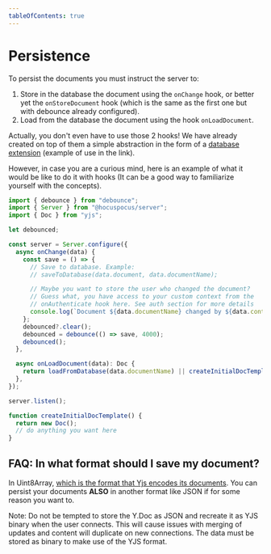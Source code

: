 ```yaml
---
tableOfContents: true
---
```


# Persistence

To persist the documents you must instruct the server to:

1. Store in the database the document using the `onChange` hook, or better yet the `onStoreDocument` hook (which is the same as the first one but with debounce already configured).
2. Load from the database the document using the hook `onLoadDocument`.

Actually, you don't even have to use those 2 hooks! We have already created on top of them a simple abstraction in the form of a [database extension](https://tiptap.dev/hocuspocus/server/database-extensions) (example of use in the link).

However, in case you are a curious mind, here is an example of what it would be like to do it with hooks (It can be a good way to familiarize yourself with the concepts).

```ts
import { debounce } from "debounce";
import { Server } from "@hocuspocus/server";
import { Doc } from "yjs";

let debounced;

const server = Server.configure({
  async onChange(data) {
    const save = () => {
      // Save to database. Example:
      // saveToDatabase(data.document, data.documentName);

      // Maybe you want to store the user who changed the document?
      // Guess what, you have access to your custom context from the
      // onAuthenticate hook here. See auth section for more details
      console.log(`Document ${data.documentName} changed by ${data.context.user.name}`);
    };
    debounced?.clear();
    debounced = debounce(() => save, 4000);
    debounced();
  },

  async onLoadDocument(data): Doc {
    return loadFromDatabase(data.documentName) || createInitialDocTemplate();
  },
});

server.listen();

function createInitialDocTemplate() {
  return new Doc();
  // do anything you want here
}
```

## FAQ: In what format should I save my document?

In Uint8Array, [which is the format that Yjs encodes its documents](https://docs.yjs.dev/api/document-updates).
You can persist your documents **ALSO** in another format like JSON if for some reason you want to.

Note: Do not be tempted to store the Y.Doc as JSON and recreate it as YJS binary when the user connects. This will cause issues with merging of updates and content will duplicate on new connections. The data must be stored as binary to make use of the YJS format.
